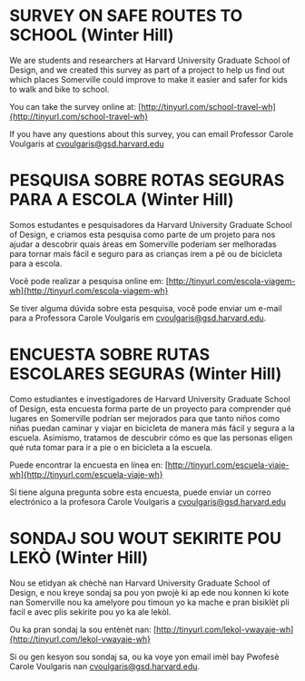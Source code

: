 # SURVEY ON SAFE ROUTES TO SCHOOL (Winter Hill)

We are students and researchers at Harvard University Graduate School of Design, and we created this survey as part of a project to help us find out which places Somerville could improve to make it easier and safer for kids to walk and bike to school.

You can take the survey online at: [http://tinyurl.com/school-travel-wh]{http://tinyurl.com/school-travel-wh}

If you  have any questions about this survey, you can email Professor Carole Voulgaris at cvoulgaris@gsd.harvard.edu

# PESQUISA SOBRE ROTAS SEGURAS PARA A ESCOLA (Winter Hill)

Somos estudantes e pesquisadores da Harvard University Graduate School of Design, e criamos esta pesquisa como parte de um projeto para nos ajudar a descobrir quais áreas em Somerville poderiam ser melhoradas para tornar mais fácil e seguro para as crianças irem a pé ou de bicicleta para a escola.

Você pode realizar a pesquisa online em: [http://tinyurl.com/escola-viagem-wh]{http://tinyurl.com/escola-viagem-wh}

Se tiver alguma dúvida sobre esta pesquisa, você pode enviar um e-mail para a Professora Carole Voulgaris em cvoulgaris@gsd.harvard.edu.

# ENCUESTA SOBRE RUTAS ESCOLARES SEGURAS (Winter Hill)

Como estudiantes e investigadores de Harvard University Graduate School of Design, esta encuesta forma parte de un proyecto para comprender qué lugares en Somerville podrían ser mejorados para que tanto niños como niñas puedan caminar y viajar en bicicleta de manera más fácil y segura a la escuela. Asimismo, tratamos de descubrir cómo es que las personas eligen qué ruta tomar para ir a pie o en bicicleta a la escuela.

Puede encontrar la encuesta en línea en: [http://tinyurl.com/escuela-viaje-wh]{http://tinyurl.com/escuela-viaje-wh}

Si tiene alguna pregunta sobre esta encuesta, puede enviar un correo electrónico a la profesora Carole Voulgaris a cvoulgaris@gsd.harvard.edu

# SONDAJ SOU WOUT SEKIRITE POU LEKÒ (Winter Hill)

Nou se etidyan ak chèchè nan Harvard University Graduate School of Design, e nou kreye sondaj sa pou yon pwojè ki ap ede nou konnen ki kote nan Somerville nou ka amelyore pou timoun yo ka mache e pran bisiklèt pli facil e avec plis sekirite pou yo ka ale lekòl.

Ou ka pran sondaj la sou entènèt nan: [http://tinyurl.com/lekol-vwayaje-wh]{http://tinyurl.com/lekol-vwayaje-wh}

Si ou gen kesyon sou sondaj sa, ou ka voye yon email imèl bay Pwofesè Carole Voulgaris nan cvoulgaris@gsd.harvard.edu. 
